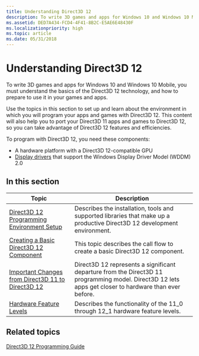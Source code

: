 ```yaml
---
title: Understanding Direct3D 12
description: To write 3D games and apps for Windows 10 and Windows 10 Mobile, you must understand the basics of the Direct3D 12 technology, and how to prepare to use it in your games and apps.
ms.assetid: DED7A434-FCD4-4F41-8B2C-E5AE6E48430F
ms.localizationpriority: high
ms.topic: article
ms.date: 05/31/2018
---
```


# Understanding Direct3D 12

To write 3D games and apps for Windows 10 and Windows 10 Mobile, you must understand the basics of the Direct3D 12 technology, and how to prepare to use it in your games and apps.

Use the topics in this section to set up and learn about the environment in which you will program your apps and games with Direct3D 12. This content will also help you to port your Direct3D 11 apps and games to Direct3D 12, so you can take advantage of Direct3D 12 features and efficiencies.

To program with Direct3D 12, you need these components:

-   A hardware platform with a Direct3D 12-compatible GPU
-   [Display drivers](https://docs.microsoft.com/previous-versions//ff569172(v=vs.85)) that support the Windows Display Driver Model (WDDM) 2.0

## In this section



| Topic                                                                                                               | Description                                                                                                                                                       |
|---------------------------------------------------------------------------------------------------------------------|-------------------------------------------------------------------------------------------------------------------------------------------------------------------|
| [Direct3D 12 Programming Environment Setup](directx-12-programming-environment-set-up.md)<br/>               | Describes the installation, tools and supported libraries that make up a productive Direct3D 12 development environment. <br/>                              |
| [Creating a Basic Direct3D 12 Component](creating-a-basic-direct3d-12-component.md)<br/>                     | This topic describes the call flow to create a basic Direct3D 12 component.<br/>                                                                            |
| [Important Changes from Direct3D 11 to Direct3D 12](important-changes-from-directx-11-to-directx-12.md)<br/> | Direct3D 12 represents a significant departure from the Direct3D 11 programming model. Direct3D 12 lets apps get closer to hardware than ever before. <br/> |
| [Hardware Feature Levels](hardware-feature-levels.md)<br/>                                                   | Describes the functionality of the 11\_0 through 12\_1 hardware feature levels.<br/>                                                                        |



 

## Related topics

<dl> <dt>

[Direct3D 12 Programming Guide](directx-12-programming-guide.md)
</dt> </dl>

 

 





